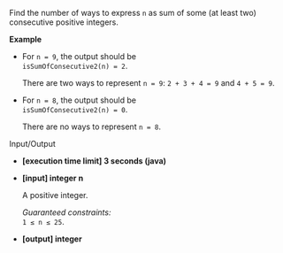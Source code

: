
Find the number of ways to express  `n`  as sum of some (at least two) consecutive positive integers.

**Example**

-   For  `n = 9`, the output should be  
    `isSumOfConsecutive2(n) = 2`.
    
    There are two ways to represent  `n = 9`:  `2 + 3 + 4 = 9`  and  `4 + 5 = 9`.
    
-   For  `n = 8`, the output should be  
    `isSumOfConsecutive2(n) = 0`.
    
    There are no ways to represent  `n = 8`.
    

Input/Output

-   **[execution time limit] 3 seconds (java)**
    
-   **[input] integer n**
    
    A positive integer.
    
    _Guaranteed constraints:_  
    `1 ≤ n ≤ 25`.
    
-   **[output] integer**
